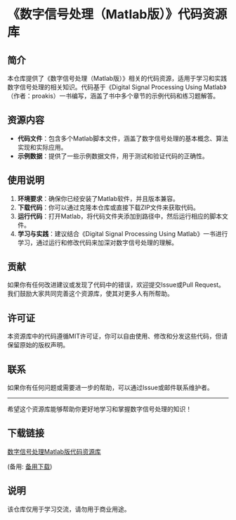 # 《数字信号处理（Matlab版）》代码资源库

## 简介

本仓库提供了《数字信号处理（Matlab版）》相关的代码资源，适用于学习和实践数字信号处理的相关知识。代码基于《Digital Signal Processing Using Matlab》（作者：proakis）一书编写，涵盖了书中多个章节的示例代码和练习题解答。

## 资源内容

- **代码文件**：包含多个Matlab脚本文件，涵盖了数字信号处理的基本概念、算法实现和实际应用。
- **示例数据**：提供了一些示例数据文件，用于测试和验证代码的正确性。

## 使用说明

1. **环境要求**：确保你已经安装了Matlab软件，并且版本兼容。
2. **下载代码**：你可以通过克隆本仓库或直接下载ZIP文件来获取代码。
3. **运行代码**：打开Matlab，将代码文件夹添加到路径中，然后运行相应的脚本文件。
4. **学习与实践**：建议结合《Digital Signal Processing Using Matlab》一书进行学习，通过运行和修改代码来加深对数字信号处理的理解。

## 贡献

如果你有任何改进建议或发现了代码中的错误，欢迎提交Issue或Pull Request。我们鼓励大家共同完善这个资源库，使其对更多人有所帮助。

## 许可证

本资源库中的代码遵循MIT许可证，你可以自由使用、修改和分发这些代码，但请保留原始的版权声明。

## 联系

如果你有任何问题或需要进一步的帮助，可以通过Issue或邮件联系维护者。

---

希望这个资源库能够帮助你更好地学习和掌握数字信号处理的知识！

## 下载链接
[数字信号处理Matlab版代码资源库](https://pan.quark.cn/s/5a069b3ae9cf) 

(备用: [备用下载](https://pan.baidu.com/s/1zrSo_W48QgeUvhcusTnN7Q?pwd=1234))

## 说明

该仓库仅用于学习交流，请勿用于商业用途。
